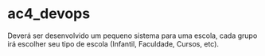 # ac4_devops
Deverá ser desenvolvido um pequeno sistema para uma escola, cada grupo irá escolher seu tipo de escola (Infantil, Faculdade, Cursos, etc).
